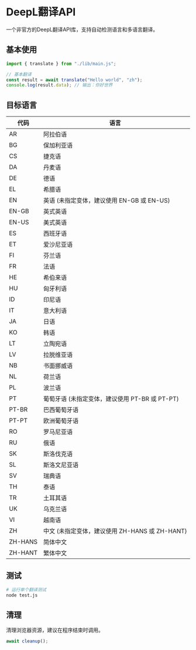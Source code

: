 # DeepL翻译API

一个非官方的DeepL翻译API库，支持自动检测语言和多语言翻译。

## 基本使用

```javascript
import { translate } from "./lib/main.js";

// 基本翻译
const result = await translate("Hello world", "zh");
console.log(result.data); // 输出：你好世界
```

## 目标语言

| 代码 | 语言 |
|------|------|
| AR | 阿拉伯语 |
| BG | 保加利亚语 |
| CS | 捷克语 |
| DA | 丹麦语 |
| DE | 德语 |
| EL | 希腊语 |
| EN | 英语 (未指定变体，建议使用 EN-GB 或 EN-US) |
| EN-GB | 英式英语 |
| EN-US | 美式英语 |
| ES | 西班牙语 |
| ET | 爱沙尼亚语 |
| FI | 芬兰语 |
| FR | 法语 |
| HE | 希伯来语 |
| HU | 匈牙利语 |
| ID | 印尼语 |
| IT | 意大利语 |
| JA | 日语 |
| KO | 韩语 |
| LT | 立陶宛语 |
| LV | 拉脱维亚语 |
| NB | 书面挪威语 |
| NL | 荷兰语 |
| PL | 波兰语 |
| PT | 葡萄牙语 (未指定变体，建议使用 PT-BR 或 PT-PT) |
| PT-BR | 巴西葡萄牙语 |
| PT-PT | 欧洲葡萄牙语 |
| RO | 罗马尼亚语 |
| RU | 俄语 |
| SK | 斯洛伐克语 |
| SL | 斯洛文尼亚语 |
| SV | 瑞典语 |
| TH | 泰语 |
| TR | 土耳其语 |
| UK | 乌克兰语 |
| VI | 越南语 |
| ZH | 中文 (未指定变体，建议使用 ZH-HANS 或 ZH-HANT) |
| ZH-HANS | 简体中文 |
| ZH-HANT | 繁体中文 |

## 测试

```bash
# 运行单个翻译测试
node test.js
```

## 清理

清理浏览器资源，建议在程序结束时调用。

```javascript
await cleanup();
```
